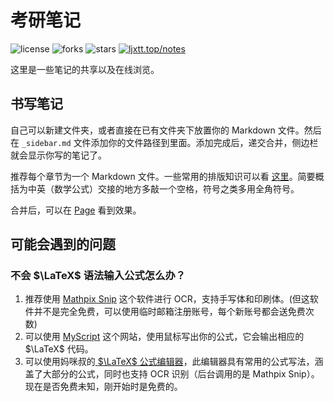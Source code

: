 # 考研笔记
![license](https://img.shields.io/github/license/Ljxtt/notes?style=flat-square)
![forks](https://img.shields.io/github/stars/Ljxtt/notes?style=flat-square)
![stars](https://img.shields.io/github/stars/Ljxtt/notes?style=flat-square)
[![ljxtt.top/notes](https://img.shields.io/static/v1?label=%20&message=ljxtt.top/notes&style=flat-square&labelColor=4B93F1&color=4285dd&logo=data:image/png;base64,iVBORw0KGgoAAAANSUhEUgAAABAAAAAQCAYAAAAf8/9hAAAAYUlEQVR42mP0nvzxPwMFgBHdgOYAbji7dsNX0g1IseeEs+cc/E68AVty+Ehyus+UT4PNAGxhEKDLiqGBYCDCYuHh+3/DzYANl38zyAsywfmwRDYIDUAGyGmD6DCgqgHEAADqpnHxT0ZWTwAAAABJRU5ErkJggg==)](http://ljxtt.top/notes/#/)

这里是一些笔记的共享以及在线浏览。
## 书写笔记 
自己可以新建文件夹，或者直接在已有文件夹下放置你的 Markdown 文件。然后在 `_sidebar.md` 文件添加你的文件路径到里面。添加完成后，递交合并，侧边栏就会显示你写的笔记了。

推荐每个章节为一个 Markdown 文件。一些常用的排版知识可以看 [这里](https://sspai.com/post/37815)。简要概括为中英（数学公式）交接的地方多敲一个空格，符号之类多用全角符号。

合并后，可以在 [Page](http://ljxtt.top/notes/) 看到效果。
## 可能会遇到的问题
### 不会 $\LaTeX$ 语法输入公式怎么办？
1. 推荐使用 [Mathpix Snip](https://mathpix.com/) 这个软件进行 OCR，支持手写体和印刷体。(但这软件并不是完全免费，可以使用临时邮箱注册账号，每个新账号都会送免费次数)
2. 可以使用 [MyScript](https://webdemo.myscript.com/views/math/index.html) 这个网站，使用鼠标写出你的公式，它会输出相应的 $\LaTeX$ 代码。
3. 可以使用妈咪叔的[ $\LaTeX$ 公式编辑器](https://latexlive.com/##)，此编辑器具有常用的公式写法，涵盖了大部分的公式，同时也支持 OCR 识别（后台调用的是 Mathpix Snip）。现在是否免费未知，刚开始时是免费的。